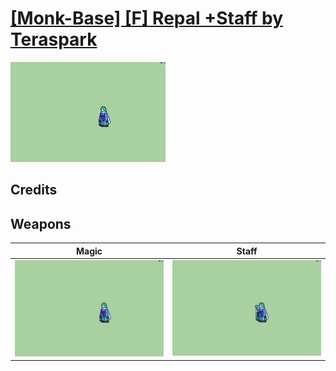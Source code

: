 # [\[Monk-Base\] \[F\] Repal +Staff by Teraspark](./)

<img src="./6.%20Magic/Magic_000.png" alt="[Monk-Base] [F] Repal +Staff by Teraspark standing" />

## Credits



## Weapons


|Magic |Staff |
|  :---: | :---: |
| <img alt="Magic animation" src="./6.%20Magic/Magic.gif" /> | <img alt="Staff animation" src="./7.%20Staff/Staff.gif" /> |
